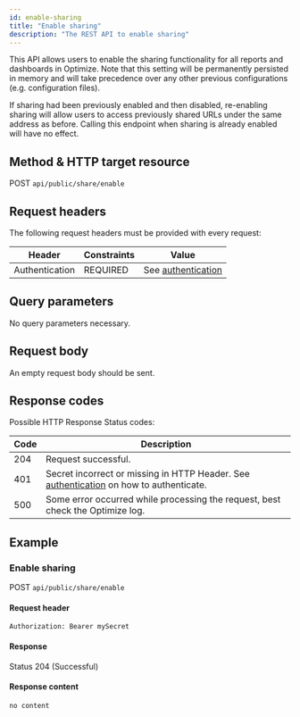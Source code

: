 ```yaml
---
id: enable-sharing
title: "Enable sharing"
description: "The REST API to enable sharing"
---
```


This API allows users to enable the sharing functionality for all reports and dashboards in Optimize. Note that this setting will be permanently persisted in memory and will take precedence over any other previous configurations (e.g. configuration files).

If sharing had been previously enabled and then disabled, re-enabling sharing will allow users to access previously shared URLs under the same address as before. Calling this endpoint when sharing is already enabled will have no effect.

## Method & HTTP target resource

POST `api/public/share/enable`

## Request headers

The following request headers must be provided with every request:

| Header         | Constraints | Value                                                   |
| -------------- | ----------- | ------------------------------------------------------- |
| Authentication | REQUIRED    | See [authentication](../optimize-api-authentication.md) |

## Query parameters

No query parameters necessary.

## Request body

An empty request body should be sent.

## Response codes

Possible HTTP Response Status codes:

| Code | Description                                                                                                                 |
| ---- | --------------------------------------------------------------------------------------------------------------------------- |
| 204  | Request successful.                                                                                                         |
| 401  | Secret incorrect or missing in HTTP Header. See [authentication](../optimize-api-authentication.md) on how to authenticate. |
| 500  | Some error occurred while processing the request, best check the Optimize log.                                              |

## Example

### Enable sharing

POST `api/public/share/enable`

#### Request header

`Authorization: Bearer mySecret`

#### Response

Status 204 (Successful)

#### Response content

```
no content
```

